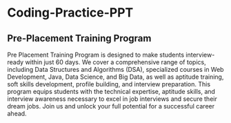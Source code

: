 # Coding-Practice-PPT
Pre-Placement Training Program 
-----------------------------------------------------------------------------------------------------------------------------------------------------------------------------
Pre Placement Training Program is designed to make students interview-ready within just 60 days. We cover a comprehensive range of topics, including Data Structures and Algorithms (DSA), specialized courses in Web Development, Java, Data Science, and Big Data, as well as aptitude training, soft skills development, profile building, and interview preparation. This program equips students with the technical expertise, aptitude skills, and interview awareness necessary to excel in job interviews and secure their dream jobs. Join us and unlock your full potential for a successful career ahead.
